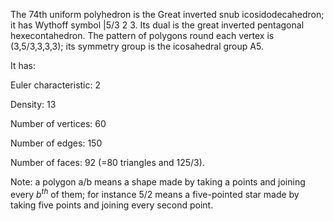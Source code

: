 The 74th uniform polyhedron is the Great inverted snub
icosidodecahedron; it has Wythoff symbol |5/3 2 3. Its dual is the great
inverted pentagonal hexecontahedron. The pattern of polygons round each
vertex is (3,5/3,3,3,3); its symmetry group is the icosahedral group A5.

It has:

Euler characteristic: 2

Density: 13

Number of vertices: 60

Number of edges: 150

Number of faces: 92 (=80 triangles and 12<span>5/3</span>).

Note: a polygon a/b means a shape made by taking a points and joining
every $b^{th}$ of them; for instance 5/2 means a five-pointed star made
by taking five points and joining every second point.
